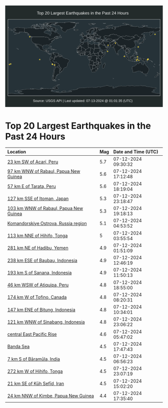 ![Map](./map.png)

# Top 20 Largest Earthquakes in the Past 24 Hours

| Location | Mag | Date and Time (UTC) |
|:---|:---|:---|
| [23 km SW of Acarí, Peru](https://earthquake.usgs.gov/earthquakes/eventpage/us7000mytc) | 5.7 | 07-12-2024 09:30:32 |
| [97 km WNW of Rabaul, Papua New Guinea](https://earthquake.usgs.gov/earthquakes/eventpage/us7000myx6) | 5.6 | 07-12-2024 17:12:48 |
| [57 km E of Tarata, Peru](https://earthquake.usgs.gov/earthquakes/eventpage/us7000myxn) | 5.6 | 07-12-2024 18:19:04 |
| [127 km SSE of Itoman, Japan](https://earthquake.usgs.gov/earthquakes/eventpage/us7000myzm) | 5.3 | 07-12-2024 23:18:47 |
| [103 km WNW of Rabaul, Papua New Guinea](https://earthquake.usgs.gov/earthquakes/eventpage/us7000myy7) | 5.3 | 07-12-2024 19:18:13 |
| [Komandorskiye Ostrova, Russia region](https://earthquake.usgs.gov/earthquakes/eventpage/us7000mys6) | 5.1 | 07-12-2024 04:53:52 |
| [113 km NNE of Hihifo, Tonga](https://earthquake.usgs.gov/earthquakes/eventpage/us7000myrz) | 5 | 07-12-2024 03:55:54 |
| [281 km NE of Hadibu, Yemen](https://earthquake.usgs.gov/earthquakes/eventpage/us7000myr5) | 4.9 | 07-12-2024 01:51:09 |
| [238 km ESE of Baubau, Indonesia](https://earthquake.usgs.gov/earthquakes/eventpage/us7000myv0) | 4.9 | 07-12-2024 12:46:19 |
| [193 km S of Sanana, Indonesia](https://earthquake.usgs.gov/earthquakes/eventpage/us7000myup) | 4.9 | 07-12-2024 11:50:13 |
| [46 km WSW of Atiquipa, Peru](https://earthquake.usgs.gov/earthquakes/eventpage/us7000myxy) | 4.8 | 07-12-2024 18:55:00 |
| [174 km W of Tofino, Canada](https://earthquake.usgs.gov/earthquakes/eventpage/us7000mysw) | 4.8 | 07-12-2024 08:20:31 |
| [147 km ENE of Bitung, Indonesia](https://earthquake.usgs.gov/earthquakes/eventpage/us7000myue) | 4.8 | 07-12-2024 10:34:01 |
| [121 km WNW of Sinabang, Indonesia](https://earthquake.usgs.gov/earthquakes/eventpage/us7000myzk) | 4.8 | 07-12-2024 23:06:22 |
| [central East Pacific Rise](https://earthquake.usgs.gov/earthquakes/eventpage/us7000mysh) | 4.6 | 07-12-2024 05:47:02 |
| [Banda Sea](https://earthquake.usgs.gov/earthquakes/eventpage/us7000myxd) | 4.5 | 07-12-2024 17:47:43 |
| [7 km S of Bāramūla, India](https://earthquake.usgs.gov/earthquakes/eventpage/us7000mysm) | 4.5 | 07-12-2024 06:56:23 |
| [272 km W of Hihifo, Tonga](https://earthquake.usgs.gov/earthquakes/eventpage/us7000myzl) | 4.5 | 07-12-2024 23:07:19 |
| [21 km SE of Kūh Sefīd, Iran](https://earthquake.usgs.gov/earthquakes/eventpage/us7000mywh) | 4.5 | 07-12-2024 15:02:20 |
| [24 km NNW of Kimbe, Papua New Guinea](https://earthquake.usgs.gov/earthquakes/eventpage/us7000myxa) | 4.4 | 07-12-2024 17:35:40 |

